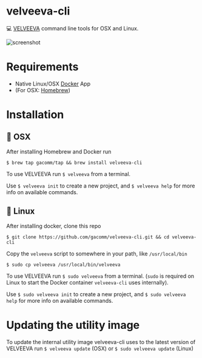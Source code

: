 # velveeva-cli
💻 [VELVEEVA](http://www.github.com/gacomm/velveeva) command line tools for OSX and Linux.

![screenshot](https://raw.githubusercontent.com/gacomm/velveeva-cli/master/ss.png)

# Requirements
* Native Linux/OSX [Docker](https://www.docker.com/products/docker) App
* (For OSX: [Homebrew](http://brew.sh/))

# Installation
##  OSX
After installing Homebrew and Docker run
```
$ brew tap gacomm/tap && brew install velveeva-cli
```

To use VELVEEVA run `$ velveeva` from a terminal.

Use `$ velveeva init` to create a new project, and `$ velveeva help` for more info on available commands.

## 🐧 Linux
After installing docker, clone this repo
```
$ git clone https://github.com/gacomm/velveeva-cli.git && cd velveeva-cli
```
Copy the `velveeva` script to somewhere in your path, like `/usr/local/bin`
```
$ sudo cp velveeva /usr/local/bin/velveeva
```

To use VELVEEVA run `$ sudo velveeva` from a terminal. (`sudo` is required on Linux to start the Docker container `velveeva-cli` uses internally).

Use `$ sudo velveeva init` to create a new project, and `$ sudo velveeva help` for more info on available commands.

# Updating the utility image
To update the internal utility image velveeva-cli uses to the latest version of VELVEEVA run `$ velveeva update` (OSX) or `$ sudo velveeva update` (Linux)
